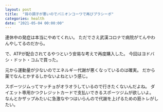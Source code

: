 ```yaml
--- 
layout: post
title:  "耳の調子が悪いのでパニオンコーワで再びプラシーボ"
categories: health
date: "2021-05-04 00:00:00"
---
```


連休中の発症は本当にやめてくれい。
ただでさえ武漢コロナで病院がてんやわんやしてるのだから。

で、ATPが配合されてるやつという安易な考えで再度購入した。
今回はヨドバシ・ドット・コムで買った。

元から運動量が少ないのでエネルギー代謝が悪くなっているのは確実。
だから薬でなんとかするしかないよねという感じ。

スポーツジムってマッチョがオラオラしているので行きたくないんだよね。
ダイエット専用かつクレジットカードで支払いできるスポーツジムが欲しいよ。
なんとかザップみたいに急激なやつはいらんので代謝を上げるための筋トレがしたい。

